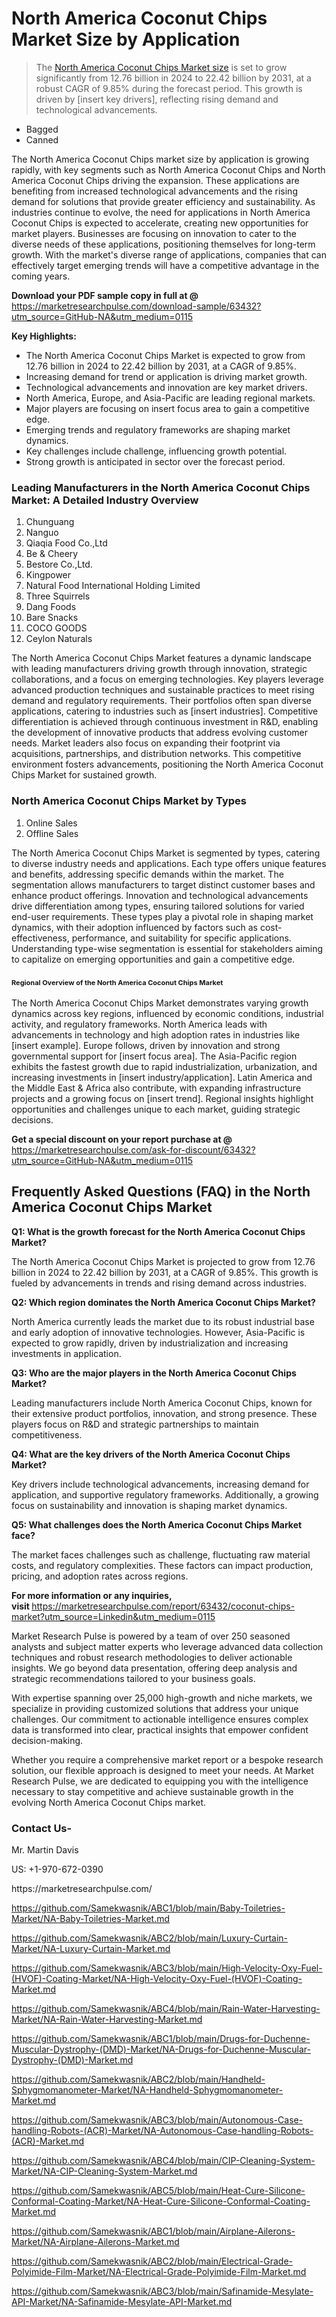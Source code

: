 <h1>North America Coconut Chips Market&nbsp;Size by Application</h1><blockquote><p>The <a href="https://marketresearchpulse.com/download-sample/63432?utm_source=GitHub-NA&amp;utm_medium=0115">North America Coconut Chips Market size</a> is set to grow significantly from 12.76 billion in 2024 to 22.42 billion by 2031, at a robust CAGR of 9.85% during the forecast period. This growth is driven by [insert key drivers], reflecting rising demand and technological advancements.</p></blockquote><ul><li>Bagged<li> Canned</li></ul><p>The North America Coconut Chips market size by application is growing rapidly, with key segments such as North America Coconut Chips and North America Coconut Chips driving the expansion. These applications are benefiting from increased technological advancements and the rising demand for solutions that provide greater efficiency and sustainability. As industries continue to evolve, the need for applications in North America Coconut Chips is expected to accelerate, creating new opportunities for market players. Businesses are focusing on innovation to cater to the diverse needs of these applications, positioning themselves for long-term growth. With the market's diverse range of applications, companies that can effectively target emerging trends will have a competitive advantage in the coming years.</p><p><strong>Download your PDF sample copy in full at @ </strong><a href="https://marketresearchpulse.com/download-sample/63432?utm_source=GitHub-NA&amp;utm_medium=0115">https://marketresearchpulse.com/download-sample/63432?utm_source=GitHub-NA&amp;utm_medium=0115</a></p><p><strong>Key Highlights: </strong></p><ul><li>The North America Coconut Chips Market is expected to grow from 12.76 billion in 2024 to 22.42 billion by 2031, at a CAGR of 9.85%.</li><li>Increasing demand for trend or application is driving market growth.</li><li>Technological advancements and innovation are key market drivers.</li><li>North America, Europe, and Asia-Pacific are leading regional markets.</li><li>Major players are focusing on insert focus area to gain a competitive edge.</li><li>Emerging trends and regulatory frameworks are shaping market dynamics.</li><li>Key challenges include challenge, influencing growth potential.</li><li>Strong growth is anticipated in sector over the forecast period.</li></ul><h3>Leading Manufacturers in the North America Coconut Chips Market: A Detailed Industry Overview</h3><ol><li>Chunguang</li><li>Nanguo</li><li>Qiaqia Food Co.,Ltd</li><li>Be & Cheery</li><li>Bestore Co.,Ltd.</li><li>Kingpower</li><li>Natural Food International Holding Limited</li><li>Three Squirrels</li><li>Dang Foods</li><li>Bare Snacks</li><li>COCO GOODS</li><li>Ceylon Naturals</li></ol><div class="flex max-w-full flex-col flex-grow"><div class="min-h-8 text-message flex w-full flex-col items-end gap-2 whitespace-normal break-words [.text-message+&amp;]:mt-5" dir="auto" data-message-author-role="assistant" data-message-id="fd8432e4-4910-450d-b182-61b7bfb0a01f" data-message-model-slug="gpt-4o"><div class="flex w-full flex-col gap-1 empty:hidden first:pt-[3px]"><div class="markdown prose w-full break-words dark:prose-invert light"><p>The North America Coconut Chips Market features a dynamic landscape with leading manufacturers driving growth through innovation, strategic collaborations, and a focus on emerging technologies. Key players leverage advanced production techniques and sustainable practices to meet rising demand and regulatory requirements. Their portfolios often span diverse applications, catering to industries such as [insert industries]. Competitive differentiation is achieved through continuous investment in R&amp;D, enabling the development of innovative products that address evolving customer needs. Market leaders also focus on expanding their footprint via acquisitions, partnerships, and distribution networks. This competitive environment fosters advancements, positioning the North America Coconut Chips Market for sustained growth.</p></div></div></div></div><h3>North America Coconut Chips Market by Types</h3><ol><li>Online Sales<li> Offline Sales</li></ol><div class="flex max-w-full flex-col flex-grow"><div class="min-h-8 text-message flex w-full flex-col items-end gap-2 whitespace-normal break-words [.text-message+&amp;]:mt-5" dir="auto" data-message-author-role="assistant" data-message-id="084470be-0bb7-4664-bddf-5156b4f41249" data-message-model-slug="gpt-4o-mini"><div class="flex w-full flex-col gap-1 empty:hidden first:pt-[3px]"><div class="markdown prose w-full break-words dark:prose-invert light"><p>The North America Coconut Chips Market is segmented by types, catering to diverse industry needs and applications. Each type offers unique features and benefits, addressing specific demands within the market. The segmentation allows manufacturers to target distinct customer bases and enhance product offerings. Innovation and technological advancements drive differentiation among types, ensuring tailored solutions for varied end-user requirements. These types play a pivotal role in shaping market dynamics, with their adoption influenced by factors such as cost-effectiveness, performance, and suitability for specific applications. Understanding type-wise segmentation is essential for stakeholders aiming to capitalize on emerging opportunities and gain a competitive edge.</p></div></div></div></div><h3><span style="font-size: 11px;">Regional Overview of the North America Coconut Chips Market</span></h3><div class="flex max-w-full flex-col flex-grow"><div class="min-h-8 text-message flex w-full flex-col items-end gap-2 whitespace-normal break-words [.text-message+&amp;]:mt-5" dir="auto" data-message-author-role="assistant" data-message-id="e9038762-ce64-4e30-91c9-9bd413514231" data-message-model-slug="gpt-4o-mini"><div class="flex w-full flex-col gap-1 empty:hidden first:pt-[3px]"><div class="markdown prose w-full break-words dark:prose-invert light"><p>The North America Coconut Chips Market demonstrates varying growth dynamics across key regions, influenced by economic conditions, industrial activity, and regulatory frameworks. North America leads with advancements in technology and high adoption rates in industries like [insert example]. Europe follows, driven by innovation and strong governmental support for [insert focus area]. The Asia-Pacific region exhibits the fastest growth due to rapid industrialization, urbanization, and increasing investments in [insert industry/application]. Latin America and the Middle East &amp; Africa also contribute, with expanding infrastructure projects and a growing focus on [insert trend]. Regional insights highlight opportunities and challenges unique to each market, guiding strategic decisions.</p></div></div></div></div><p><strong>Get a special discount on your report purchase at @ </strong><a href="https://marketresearchpulse.com/ask-for-discount/63432?utm_source=GitHub-NA&amp;utm_medium=0115">https://marketresearchpulse.com/ask-for-discount/63432?utm_source=GitHub-NA&amp;utm_medium=0115</a></p><h2>Frequently Asked Questions (FAQ) in the North America Coconut Chips Market</h2><p><strong>Q1: What is the growth forecast for the North America Coconut Chips Market?</strong></p><p>The North America Coconut Chips Market is projected to grow from 12.76 billion in 2024 to 22.42 billion by 2031, at a CAGR of 9.85%. This growth is fueled by advancements in trends and rising demand across industries.</p><p><strong>Q2: Which region dominates the North America Coconut Chips Market?</strong></p><p>North America currently leads the market due to its robust industrial base and early adoption of innovative technologies. However, Asia-Pacific is expected to grow rapidly, driven by industrialization and increasing investments in application.</p><p><strong>Q3: Who are the major players in the North America Coconut Chips Market?</strong></p><p>Leading manufacturers include North America Coconut Chips, known for their extensive product portfolios, innovation, and strong presence. These players focus on R&amp;D and strategic partnerships to maintain competitiveness.</p><p><strong>Q4: What are the key drivers of the North America Coconut Chips Market?</strong></p><p>Key drivers include technological advancements, increasing demand for application, and supportive regulatory frameworks. Additionally, a growing focus on sustainability and innovation is shaping market dynamics.</p><p><strong>Q5: What challenges does the North America Coconut Chips Market face?</strong></p><p>The market faces challenges such as challenge, fluctuating raw material costs, and regulatory complexities. These factors can impact production, pricing, and adoption rates across regions.</p><p><strong>For more information or any inquiries, visit&nbsp;</strong><a href="https://marketresearchpulse.com/report/63432/coconut-chips-market?utm_source=Linkedin&utm_medium=0115">https://marketresearchpulse.com/report/63432/coconut-chips-market?utm_source=Linkedin&utm_medium=0115</a></p><p>Market Research Pulse is powered by a team of over 250 seasoned analysts and subject matter experts who leverage advanced data collection techniques and robust research methodologies to deliver actionable insights. We go beyond data presentation, offering deep analysis and strategic recommendations tailored to your business goals.</p><p>With expertise spanning over 25,000 high-growth and niche markets, we specialize in providing customized solutions that address your unique challenges. Our commitment to actionable intelligence ensures complex data is transformed into clear, practical insights that empower confident decision-making.</p><p>Whether you require a comprehensive market report or a bespoke research solution, our flexible approach is designed to meet your needs. At Market Research Pulse, we are dedicated to equipping you with the intelligence necessary to stay competitive and achieve sustainable growth in the evolving North America Coconut Chips market.</p><h3><strong>Contact Us-</strong></h3><p>Mr. Martin Davis</p><p>US: +1-970-672-0390</p><p>https://marketresearchpulse.com/</p><p><a href="https://github.com/Samekwasnik/ABC1/blob/main/Baby-Toiletries-Market/NA-Baby-Toiletries-Market.md">https://github.com/Samekwasnik/ABC1/blob/main/Baby-Toiletries-Market/NA-Baby-Toiletries-Market.md</a></p><p><a href="https://github.com/Samekwasnik/ABC2/blob/main/Luxury-Curtain-Market/NA-Luxury-Curtain-Market.md">https://github.com/Samekwasnik/ABC2/blob/main/Luxury-Curtain-Market/NA-Luxury-Curtain-Market.md</a></p><p><a href="https://github.com/Samekwasnik/ABC3/blob/main/High-Velocity-Oxy-Fuel-(HVOF)-Coating-Market/NA-High-Velocity-Oxy-Fuel-(HVOF)-Coating-Market.md">https://github.com/Samekwasnik/ABC3/blob/main/High-Velocity-Oxy-Fuel-(HVOF)-Coating-Market/NA-High-Velocity-Oxy-Fuel-(HVOF)-Coating-Market.md</a></p><p><a href="https://github.com/Samekwasnik/ABC4/blob/main/Rain-Water-Harvesting-Market/NA-Rain-Water-Harvesting-Market.md">https://github.com/Samekwasnik/ABC4/blob/main/Rain-Water-Harvesting-Market/NA-Rain-Water-Harvesting-Market.md</a></p><p><a href="https://github.com/Samekwasnik/ABC1/blob/main/Drugs-for-Duchenne-Muscular-Dystrophy-(DMD)-Market/NA-Drugs-for-Duchenne-Muscular-Dystrophy-(DMD)-Market.md">https://github.com/Samekwasnik/ABC1/blob/main/Drugs-for-Duchenne-Muscular-Dystrophy-(DMD)-Market/NA-Drugs-for-Duchenne-Muscular-Dystrophy-(DMD)-Market.md</a></p><p><a href="https://github.com/Samekwasnik/ABC2/blob/main/Handheld-Sphygmomanometer-Market/NA-Handheld-Sphygmomanometer-Market.md">https://github.com/Samekwasnik/ABC2/blob/main/Handheld-Sphygmomanometer-Market/NA-Handheld-Sphygmomanometer-Market.md</a></p><p><a href="https://github.com/Samekwasnik/ABC3/blob/main/Autonomous-Case-handling-Robots-(ACR)-Market/NA-Autonomous-Case-handling-Robots-(ACR)-Market.md">https://github.com/Samekwasnik/ABC3/blob/main/Autonomous-Case-handling-Robots-(ACR)-Market/NA-Autonomous-Case-handling-Robots-(ACR)-Market.md</a></p><p><a href="https://github.com/Samekwasnik/ABC4/blob/main/CIP-Cleaning-System-Market/NA-CIP-Cleaning-System-Market.md">https://github.com/Samekwasnik/ABC4/blob/main/CIP-Cleaning-System-Market/NA-CIP-Cleaning-System-Market.md</a></p><p><a href="https://github.com/Samekwasnik/ABC5/blob/main/Heat-Cure-Silicone-Conformal-Coating-Market/NA-Heat-Cure-Silicone-Conformal-Coating-Market.md">https://github.com/Samekwasnik/ABC5/blob/main/Heat-Cure-Silicone-Conformal-Coating-Market/NA-Heat-Cure-Silicone-Conformal-Coating-Market.md</a></p><p><a href="https://github.com/Samekwasnik/ABC1/blob/main/Airplane-Ailerons-Market/NA-Airplane-Ailerons-Market.md">https://github.com/Samekwasnik/ABC1/blob/main/Airplane-Ailerons-Market/NA-Airplane-Ailerons-Market.md</a></p><p><a href="https://github.com/Samekwasnik/ABC2/blob/main/Electrical-Grade-Polyimide-Film-Market/NA-Electrical-Grade-Polyimide-Film-Market.md">https://github.com/Samekwasnik/ABC2/blob/main/Electrical-Grade-Polyimide-Film-Market/NA-Electrical-Grade-Polyimide-Film-Market.md</a></p><p><a href="https://github.com/Samekwasnik/ABC3/blob/main/Safinamide-Mesylate-API-Market/NA-Safinamide-Mesylate-API-Market.md">https://github.com/Samekwasnik/ABC3/blob/main/Safinamide-Mesylate-API-Market/NA-Safinamide-Mesylate-API-Market.md</a></p>
